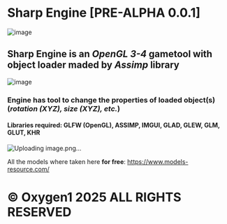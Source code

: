 # Sharp Engine [PRE-ALPHA 0.0.1]
![image](https://github.com/user-attachments/assets/e9a7f600-a4a6-492e-8caf-46b68649d966)

## **Sharp Engine** is an *OpenGL 3-4* gametool with object loader maded by *Assimp* library 

![image](https://github.com/user-attachments/assets/ed104acf-eca1-4a64-b5c6-77ccad72a207)

### Engine has tool to change the properties of loaded object(s) (*rotation (XYZ), size (XYZ), etc.*)
#### Libraries required: GLFW (OpenGL), ASSIMP, IMGUI, GLAD, GLEW, GLM, GLUT, KHR

![Uploading image.png…]()

All the models where taken here **for free**: https://www.models-resource.com/

# © Oxygen1 2025 ALL RIGHTS RESERVED
